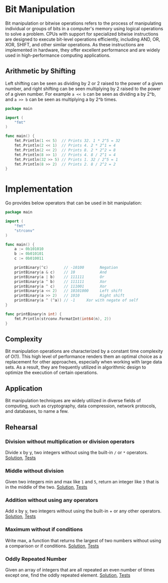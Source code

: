 # Bit Manipulation

Bit manipulation or bitwise operations refers to the process of manipulating individual or groups of bits in a computer's memory using logical operations to solve a problem. CPUs with support for specialized bitwise instructions are designed to execute bit-level operations efficiently, including AND, OR, XOR, SHIFT, and other similar operations. As these instructions are implemented in hardware, they offer excellent performance and are widely used in high-performance computing applications.

## Arithmetic by Shifting

Left shifting can be seen as dividing by 2 or 2 raised to the power of a given number, and right shifting can be seen multiplying by 2 raised to the power of a given number. For example `a << b` can be seen as dividing a by 2^b, and `a >> b` can be seen as multiplying a by 2^b times.

```Go
package main

import (
	"fmt"
)

func main() {
	fmt.Println(1 << 5)  // Prints 32. 1 * 2^5 = 32
	fmt.Println(2 << 1)  // Prints 4. 2 * 2^1 = 4
	fmt.Println(2 << 2)  // Prints 8. 2 * 2^2 = 8
	fmt.Println(8 >> 1)  // Prints 4. 8 / 2^1 = 4
	fmt.Println(32 >> 5) // Prints 1. 32 / 2^5 = 1
	fmt.Println(8 >> 2)  // Prints 2. 8 / 2^2 = 2
}
```


# Implementation

Go provides below operators that can be used in bit manipulation:

```Go
package main

import (
	"fmt"
	"strconv"
)

func main() {
	a := 0b101010
	b := 0b010101
	c := 0b010011

	printBinary(^c)       // -10100       Negation
	printBinary(a & c)    // 10           And
	printBinary(a | b)    // 111111       Or
	printBinary(a ^ b)    // 111111       Xor
	printBinary(a ^ c)    // 111001       Xor
	printBinary(a << 2)   // 10101000     Left shift
	printBinary(a >> 2)   // 1010         Right shift
	printBinary(a ^ (^a)) // -1	    Xor with negate of self
}

func printBinary(n int) {
	fmt.Println(strconv.FormatInt(int64(n), 2))
}
```

## Complexity

Bit manipulation operations are characterized by a constant time complexity of O(1). This high level of performance renders them an optimal choice as a replacement for other approaches, especially when working with large data sets. As a result, they are frequently utilized in algorithmic design to optimize the execution of certain operations.

## Application

Bit manipulation techniques are widely utilized in diverse fields of computing, such as cryptography, data compression, network protocols, and databases, to name a few.

## Rehearsal

### Division without multiplication or division operators

Divide x by y, two integers without using the built-in `/` or `*` operators.  [Solution](division_without_operators.go), [Tests](division_without_operators_test.go)

### Middle without division

Given two integers min and max like `1` and `5`, return an integer like `3` that is in the middle of the two. [Solution](middle_without_division.go), [Tests](middle_without_division_test.go)

### Addition without using any operators

Add x by y, two integers without using the built-in + or any other operators. [Solution](addition_without_operators.go), [Tests](addition_without_operators_test.go)

### Maximum without if conditions

Write max, a function that returns the largest of two numbers without using a comparison or if conditions. [Solution](max_function_without_conditions.go), [Tests](max_function_without_conditions_test.go)

### Oddly Repeated Number

Given an array of integers that are all repeated an even number of times except one, find the oddly repeated element. [Solution](oddly_repeated_number.go), [Tests](oddly_repeated_number_test.go)
